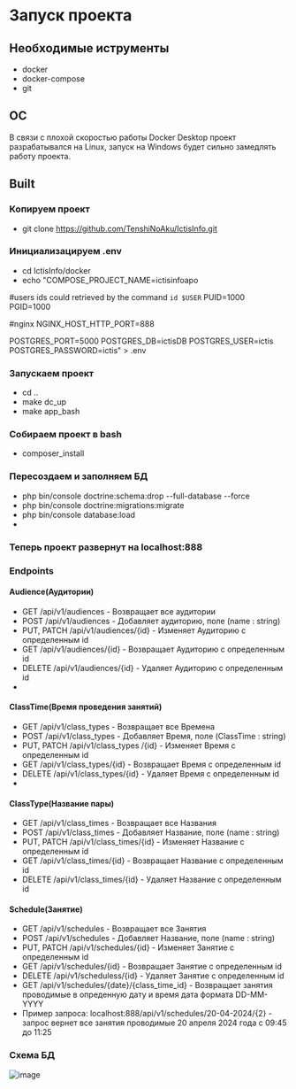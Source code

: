 # Запуск проекта
## Необходимые иструменты
- docker
- docker-compose
- git
## ОС
В связи с плохой скоростью работы Docker Desktop проект разрабатывался на Linux, запуск на Windows будет сильно замедлять работу проекта.

## Built
### Копируем проект
- git clone https://github.com/TenshiNoAku/IctisInfo.git

### Инициализацируем .env
- cd IctisInfo/docker
- echo  "COMPOSE_PROJECT_NAME=ictisinfoapo

#users ids could retrieved by the command `id $USER`
PUID=1000
PGID=1000

#nginx
NGINX_HOST_HTTP_PORT=888

POSTGRES_PORT=5000
POSTGRES_DB=ictisDB
POSTGRES_USER=ictis
POSTGRES_PASSWORD=ictis" > .env

### Запускаем проект
- cd ..
- make dc_up
- make app_bash
### Собираем проект в bash
- composer_install
### Пересоздаем и заполняем БД
- php bin/console doctrine:schema:drop --full-database --force
- php bin/console doctrine:migrations:migrate
- php bin/console database:load
- 
### Теперь проект развернут на localhost:888

### Endpoints
  #### Audience(Аудитории)
  - GET /api/v1/audiences - Возвращает все аудитории
  - POST /api/v1/audiences - Добавляет аудиторию, поле (name : string)
  - PUT, PATCH /api/v1/audiences/{id} - Изменяет Аудиторию с определенным id
  - GET /api/v1/audiences/{id} - Возвращает Аудиторию с определенным id
  - DELETE /api/v1/audiences/{id} - Удаляет Аудиторию с определенным id
  - 
#### ClassTime(Время проведения занятий)
  -  GET /api/v1/class_types - Возвращает все Времена
 -  POST /api/v1/class_types  - Добавляет Время, поле (ClassTime : string)
  - PUT, PATCH /api/v1/class_types /{id} - Изменяет Время с определенным id
  - GET /api/v1/class_types/{id} - Возвращает Время с определенным id
  - DELETE /api/v1/class_types/{id} - Удаляет Время с определенным id
  - 
#### ClassType(Название пары)
  - GET /api/v1/class_times - Возвращает все Названия
 -  POST /api/v1/class_times - Добавляет Название, поле (name : string)
  - PUT, PATCH /api/v1/class_times/{id} - Изменяет Название с определенным id
  - GET /api/v1/class_times/{id} - Возвращает Название с определенным id
  - DELETE /api/v1/class_times/{id} - Удаляет Название с определенным id

#### Schedule(Занятие)
  - GET /api/v1/schedules - Возвращает все Занятия
  - POST /api/v1/schedules - Добавляет Название, поле (name : string)
  - PUT, PATCH /api/v1/schedules/{id} - Изменяет Занятие с определенным id
  - GET /api/v1/schedules/{id} - Возвращает Занятие с определенным id
  - DELETE /api/v1/scheduless/{id} - Удаляет Занятие с определенным id
  - GET /api/v1/schedules/{date}/{class_time_id} - Возвращает занятия проводимые в опреденную дату и время дата формата DD-MM-YYYY
  - Пример запроса: localhost:888/api/v1/schedules/20-04-2024/{2} - запрос вернет все занятия проводимые 20 апреля 2024 года с 09:45 до 11:25

### Схема БД
![image](https://github.com/TenshiNoAku/IctisInfo/assets/75081246/8d006b94-be29-4f45-8e3c-fa2fd3928a59)

